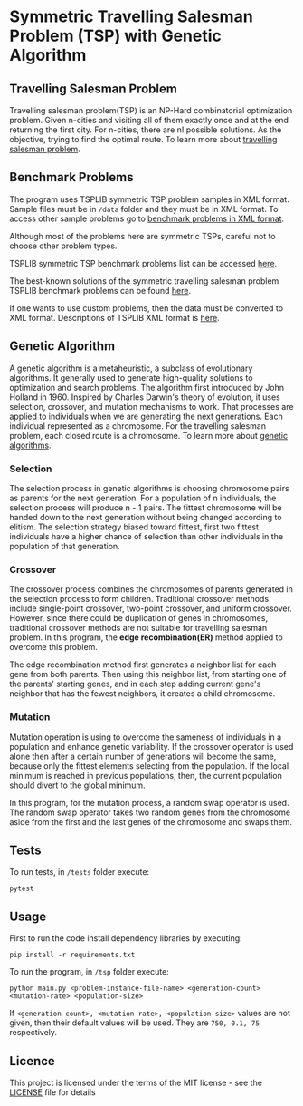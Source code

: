 # Symmetric Travelling Salesman Problem (TSP) with Genetic Algorithm


## Travelling Salesman Problem
Travelling salesman problem(TSP) is an NP-Hard combinatorial optimization problem. Given n-cities
and visiting all of them exactly once and at the end returning the first city. For n-cities, there are n! possible solutions.
As the objective, trying to find the optimal route. To learn more about [travelling salesman problem](https://en.wikipedia.org/wiki/Travelling_salesman_problem).


## Benchmark Problems
The program uses TSPLIB symmetric TSP problem samples in XML format. Sample files must be in ```/data``` folder and they must be in XML format.
To access other sample problems go to [benchmark problems in XML format](http://comopt.ifi.uni-heidelberg.de/software/TSPLIB95/XML-TSPLIB/instances/).

Although most of the problems here are symmetric TSPs, careful not to choose other problem types. 

TSPLIB symmetric TSP benchmark problems list can be accessed [here](http://comopt.ifi.uni-heidelberg.de/software/TSPLIB95/tsp/). 

The best-known solutions of the symmetric travelling salesman problem TSPLIB benchmark problems can be found [here](http://comopt.ifi.uni-heidelberg.de/software/TSPLIB95/STSP.html).

If one wants to use custom problems, then the data must be converted to XML format. Descriptions of TSPLIB XML format is [here](http://comopt.ifi.uni-heidelberg.de/software/TSPLIB95/XML-TSPLIB/Description.pdf).


## Genetic Algorithm
A genetic algorithm is a metaheuristic, a subclass of evolutionary algorithms. It generally used to generate high-quality solutions to optimization and search problems. The algorithm first introduced by John Holland in 1960. Inspired by Charles Darwin's theory of evolution, it uses selection, crossover, and mutation mechanisms to work. That processes are applied to individuals when we are generating the next generations. Each individual represented as a chromosome. For the travelling salesman problem, each closed route is a chromosome. To learn more about [genetic algorithms](https://en.wikipedia.org/wiki/Genetic_algorithm).


### Selection
The selection process in genetic algorithms is choosing chromosome pairs as parents for the next generation. For a population of n individuals, the selection process will produce n - 1 pairs. The fittest chromosome will be handed down to the next generation without being changed according to elitism. The selection strategy biased toward fittest, first two fittest individuals have a higher chance of selection than other individuals in the population of that generation.


### Crossover
The crossover process combines the chromosomes of parents generated in the selection process to form children. Traditional crossover methods include single-point crossover, two-point crossover, and uniform crossover. However, since there could be duplication of genes in chromosomes, traditional crossover methods are not suitable for travelling salesman problem. In this program, the **edge recombination(ER)** method applied to overcome this problem.

The edge recombination method first generates a neighbor list for each gene from both parents. Then using this neighbor list, from starting one of the parents' starting genes, and in each step adding current gene's neighbor that has the fewest neighbors, it creates a child chromosome. 


### Mutation
Mutation operation is using to overcome the sameness of individuals in a population and enhance genetic variability. If the crossover operator is used alone then after a certain number of generations will become the same, because only the fittest elements selecting from the population. If the local minimum is reached in previous populations, then, the current population should divert to the global minimum.

In this program, for the mutation process, a random swap operator is used. The random swap operator takes two random genes from the chromosome aside from the first and the last genes of the chromosome and swaps them.


## Tests
To run tests, in ```/tests``` folder execute:
```
pytest
```


## Usage
First to run the code install dependency libraries by executing:
```
pip install -r requirements.txt
```
To run the program, in ```/tsp``` folder execute:
```
python main.py <problem-instance-file-name> <generation-count> <mutation-rate> <population-size>
```
If ```<generation-count>, <mutation-rate>, <population-size>``` values are not given, then their default values will be used. They are ```750, 0.1, 75``` respectively.


## Licence
This project is licensed under the terms of the MIT license - see the [LICENSE](LICENSE.md) file for details